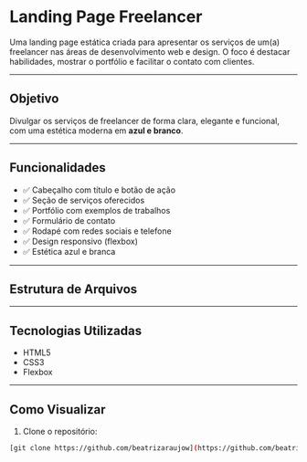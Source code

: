# Landing Page Freelancer

Uma landing page estática criada para apresentar os serviços de um(a) freelancer nas áreas de desenvolvimento web e design. O foco é destacar habilidades, mostrar o portfólio e facilitar o contato com clientes.

---

## Objetivo

Divulgar os serviços de freelancer de forma clara, elegante e funcional, com uma estética moderna em **azul e branco**.

---

## Funcionalidades

- ✅ Cabeçalho com título e botão de ação
- ✅ Seção de serviços oferecidos
- ✅ Portfólio com exemplos de trabalhos
- ✅ Formulário de contato
- ✅ Rodapé com redes sociais e telefone
- ✅ Design responsivo (flexbox)
- ✅ Estética azul e branca

---

## Estrutura de Arquivos

---

## Tecnologias Utilizadas

- HTML5
- CSS3
- Flexbox

---

## Como Visualizar

1. Clone o repositório:
```bash
[git clone https://github.com/beatrizaraujow](https://github.com/beatrizaraujow/Projeto-Landing-Page)

